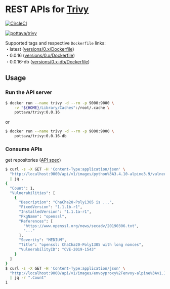 # REST APIs for [Trivy](https://github.com/knqyf263/trivy)

[![CircleCI](https://circleci.com/gh/pottava/trivy-restapi.svg?style=svg)](https://circleci.com/gh/pottava/trivy-restapi)

[![pottava/trivy](http://dockeri.co/image/pottava/trivy)](https://hub.docker.com/r/pottava/trivy/)

Supported tags and respective `Dockerfile` links:  
・latest ([versions/0.x/Dockerfile](https://github.com/pottava/trivy-restapi/blob/master/versions/0.x/Dockerfile))  
・0.0.16 ([versions/0.x/Dockerfile](https://github.com/pottava/trivy-restapi/blob/master/versions/0.x/Dockerfile))  
・0.0.16-db ([versions/0.x-db/Dockerfile](https://github.com/pottava/trivy-restapi/blob/master/versions/0.x-db/Dockerfile))  

## Usage

### Run the API server

```bash
$ docker run --name trivy -d --rm -p 9000:9000 \
    -v "${HOME}/Library/Caches":/root/.cache \
    pottava/trivy:0.0.16
```

or

```bash
$ docker run --name trivy -d --rm -p 9000:9000 \
    pottava/trivy:0.0.16-db
```

### Consume APIs

get repositories ([API spec](https://raw.githubusercontent.com/pottava/trivy-restapi/master/spec.yaml))

```bash
$ curl -s -X GET -H 'Content-Type:application/json' \
  "http://localhost:9000/api/v1/images/python%3A3.4.10-alpine3.9/vulnerabilities" \
  | jq .
{
  "Count": 1,
  "Vulnerabilities": [
    {
      "Description": "ChaCha20-Poly1305 is ...",
      "FixedVersion": "1.1.1b-r1",
      "InstalledVersion": "1.1.1a-r1",
      "PkgName": "openssl",
      "References": [
        "https://www.openssl.org/news/secadv/20190306.txt",
        "..."
      ],
      "Severity": "MEDIUM",
      "Title": "openssl: ChaCha20-Poly1305 with long nonces",
      "VulnerabilityID": "CVE-2019-1543"
    }
  ]
}
$ curl -s -X GET -H 'Content-Type:application/json' \
  "http://localhost:9000/api/v1/images/envoyproxy%2Fenvoy-alpine%3Av1.10.0/vulnerabilities?skip-update=yes" \
  | jq -r ".Count"
1
```
